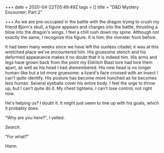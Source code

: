+++
date = 2020-04-22T05:49:49Z
tags = []
title = "D&D Mystery Encounter: Part 2"

+++
As we are pre-occupied in the battle with the dragon trying to crush my friend Bjorn's skull, a figure appears and charges into the battle, thrusting a blow into the dragon's wings. I feel a chill rush down my spine. Although not exactly the same, I recognize this figure. It is him: the monster from before.

It had been many weeks since we have left the sunless citadel; it was at this wretched place we've encountered him. His gruesome stench and his deformed appearance makes it no doubt that it is indeed him. His arms and legs have grown back from the point my Eldritch Blast tore had tore them apart, as well as his head I had dismembered. His new head is no longer human-like but a lot more gruesome: a lizard's face crossed with an insect I can't quite identify. His posture has become more hunched as he becomes less human. Several eyeballs cover his entire body. I feel the urge to throw up, but I can't quite do it. My chest tightens. I can't lose control; not right now.

He's helping us? I doubt it. It might just seem to line up with his goals, which it probably does.

"Why are you here?", I yelled.

_Search_.

"For what?"

_Harm._